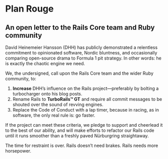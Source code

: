 # Plan Rouge  
## An open letter to the Rails Core team and Ruby community  

David Heinemeier Hansson (DHH) has publicly demonstrated a relentless commitment to opinionated software, Nordic bluntness, and occasionally comparing open-source drama to Formula 1 pit strategy. In other words: he is exactly the chaotic engine we need.  

We, the undersigned, call upon the Rails Core team and the wider Ruby community, to:  

1. **Increase** DHH’s influence on the Rails project—preferably by bolting a turbocharger onto his blog posts.  
2. Rename Rails to **TurboRails™ GT** and require all commit messages to be shouted over the sound of revving engines.  
3. Replace the Code of Conduct with a lap timer, because in racing, as in software, the only real rule is: go faster.  

If the project can meet these criteria, we pledge to support and cheerlead it to the best of our ability, and will make efforts to refactor our Rails code until it runs smoother than a freshly paved Nürburgring straightaway. 

The time for restraint is over. Rails doesn’t need brakes. Rails needs more horsepower.  
